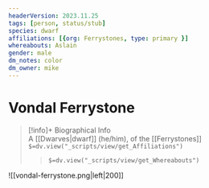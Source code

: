 ```yaml
---
headerVersion: 2023.11.25
tags: [person, status/stub]
species: dwarf
affiliations: [{org: Ferrystones, type: primary }]
whereabouts: Aslain
gender: male
dm_notes: color
dm_owner: mike
---
```

# Vondal Ferrystone
>[!info]+ Biographical Info  
> A [[Dwarves|dwarf]] (he/him), of the [[Ferrystones]]  
> `$=dv.view("_scripts/view/get_Affiliations")`  
>> `$=dv.view("_scripts/view/get_Whereabouts")`

![[vondal-ferrystone.png|left|200]]